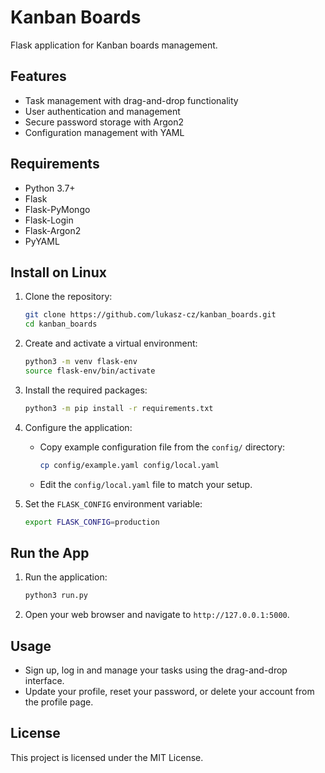 # Kanban Boards

Flask application for Kanban boards management.

## Features

- Task management with drag-and-drop functionality
- User authentication and management
- Secure password storage with Argon2
- Configuration management with YAML

## Requirements

- Python 3.7+
- Flask
- Flask-PyMongo
- Flask-Login
- Flask-Argon2
- PyYAML

## Install on Linux

1. Clone the repository:
    ```bash
    git clone https://github.com/lukasz-cz/kanban_boards.git
    cd kanban_boards
    ```

2. Create and activate a virtual environment:
    ```bash
    python3 -m venv flask-env
    source flask-env/bin/activate
    ```

3. Install the required packages:
    ```bash
    python3 -m pip install -r requirements.txt
    ```

4. Configure the application:

    - Copy example configuration file from the `config/` directory:
        ```bash
        cp config/example.yaml config/local.yaml
        ```

    - Edit the `config/local.yaml` file to match your setup.

5. Set the `FLASK_CONFIG` environment variable:
    ```bash
    export FLASK_CONFIG=production
    ```

## Run the App

1. Run the application:
    ```bash
    python3 run.py
    ```

2. Open your web browser and navigate to `http://127.0.0.1:5000`.

## Usage

- Sign up, log in and manage your tasks using the drag-and-drop interface.
- Update your profile, reset your password, or delete your account from the profile page.

## License

This project is licensed under the MIT License.
